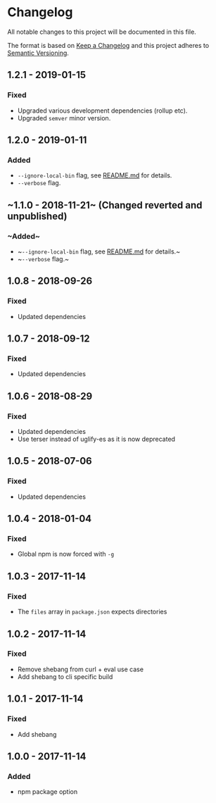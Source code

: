 # Changelog
All notable changes to this project will be documented in this file.

The format is based on [Keep a Changelog](http://keepachangelog.com/en/1.0.0/)
and this project adheres to [Semantic Versioning](http://semver.org/spec/v2.0.0.html).

## 1.2.1 - 2019-01-15

### Fixed
- Upgraded various development dependencies (rollup etc).
- Upgraded `semver` minor version.

## 1.2.0 - 2019-01-11

### Added
- `--ignore-local-bin` flag, see [README.md](README.md) for details.
- `--verbose` flag.

## ~1.1.0 - 2018-11-21~ (Changed reverted and unpublished)

### ~Added~
- ~`--ignore-local-bin` flag, see [README.md](README.md) for details.~
- ~`--verbose` flag.~

## 1.0.8 - 2018-09-26

### Fixed
- Updated dependencies

## 1.0.7 - 2018-09-12

### Fixed
- Updated dependencies

## 1.0.6 - 2018-08-29

### Fixed
- Updated dependencies
- Use terser instead of uglify-es as it is now deprecated

## 1.0.5 - 2018-07-06

### Fixed
- Updated dependencies

## 1.0.4 - 2018-01-04

### Fixed
- Global npm is now forced with `-g`

## 1.0.3 - 2017-11-14

### Fixed
- The `files` array in `package.json` expects directories

## 1.0.2 - 2017-11-14

### Fixed
- Remove shebang from curl + eval use case 
- Add shebang to cli specific build

## 1.0.1 - 2017-11-14

### Fixed
- Add shebang

## 1.0.0 - 2017-11-14

### Added
- npm package option
